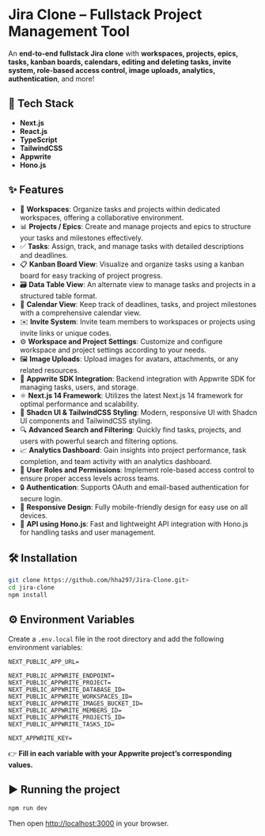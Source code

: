 # Jira Clone – Fullstack Project Management Tool

An **end-to-end fullstack Jira clone** with **workspaces, projects, epics, tasks, kanban boards, calendars, editing and deleting tasks, invite system, role-based access control, image uploads, analytics, authentication**, and more!

## 🚀 Tech Stack

- **Next.js**
- **React.js**
- **TypeScript**
- **TailwindCSS**
- **Appwrite**
- **Hono.js**

## ✨ Features

- 🏢 **Workspaces**: Organize tasks and projects within dedicated workspaces, offering a collaborative environment.
- 📊 **Projects / Epics**: Create and manage projects and epics to structure your tasks and milestones effectively.
- ✅ **Tasks**: Assign, track, and manage tasks with detailed descriptions and deadlines.
- 📋 **Kanban Board View**: Visualize and organize tasks using a kanban board for easy tracking of project progress.
- 🗃️ **Data Table View**: An alternate view to manage tasks and projects in a structured table format.
- 📅 **Calendar View**: Keep track of deadlines, tasks, and project milestones with a comprehensive calendar view.
- ✉️ **Invite System**: Invite team members to workspaces or projects using invite links or unique codes.
- ⚙️ **Workspace and Project Settings**: Customize and configure workspace and project settings according to your needs.
- 🖼️ **Image Uploads**: Upload images for avatars, attachments, or any related resources.
- 🔌 **Appwrite SDK Integration**: Backend integration with Appwrite SDK for managing tasks, users, and storage.
- ⚛️ **Next.js 14 Framework**: Utilizes the latest Next.js 14 framework for optimal performance and scalability.
- 🎨 **Shadcn UI & TailwindCSS Styling**: Modern, responsive UI with Shadcn UI components and TailwindCSS styling.
- 🔍 **Advanced Search and Filtering**: Quickly find tasks, projects, and users with powerful search and filtering options.
- 📈 **Analytics Dashboard**: Gain insights into project performance, task completion, and team activity with an analytics dashboard.
- 👥 **User Roles and Permissions**: Implement role-based access control to ensure proper access levels across teams.
- 🔒 **Authentication**: Supports OAuth and email-based authentication for secure login.
- 📱 **Responsive Design**: Fully mobile-friendly design for easy use on all devices.
- 🚀 **API using Hono.js**: Fast and lightweight API integration with Hono.js for handling tasks and user management.

## 🛠️ Installation

```bash
git clone https://github.com/hha297/Jira-Clone.git>
cd jira-clone
npm install
```

## ⚙️ Environment Variables

Create a `.env.local` file in the root directory and add the following environment variables:

```env
NEXT_PUBLIC_APP_URL=

NEXT_PUBLIC_APPWRITE_ENDPOINT=
NEXT_PUBLIC_APPWRITE_PROJECT=
NEXT_PUBLIC_APPWRITE_DATABASE_ID=
NEXT_PUBLIC_APPWRITE_WORKSPACES_ID=
NEXT_PUBLIC_APPWRITE_IMAGES_BUCKET_ID=
NEXT_PUBLIC_APPWRITE_MEMBERS_ID=
NEXT_PUBLIC_APPWRITE_PROJECTS_ID=
NEXT_PUBLIC_APPWRITE_TASKS_ID=

NEXT_APPWRITE_KEY=
```

👉 **Fill in each variable with your Appwrite project’s corresponding values.**

## ▶️ Running the project

```bash
npm run dev
```

Then open [http://localhost:3000](http://localhost:3000) in your browser.

